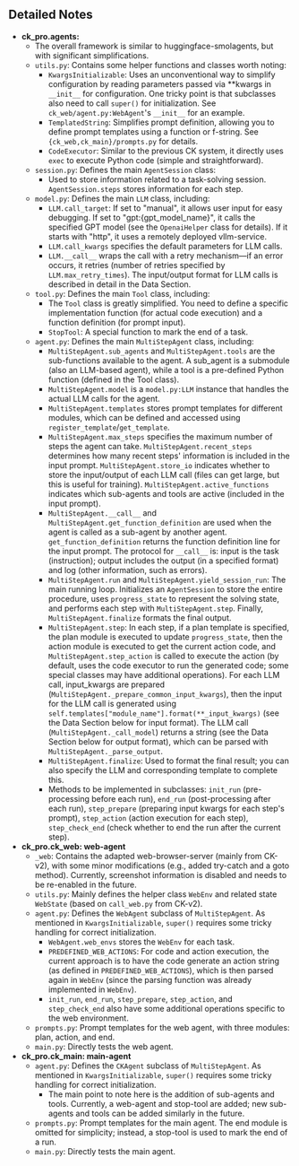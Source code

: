 ## Detailed Notes

- **ck_pro.agents:**
  - The overall framework is similar to huggingface-smolagents, but with significant simplifications.
  - `utils.py`: Contains some helper functions and classes worth noting:
    - `KwargsInitializable`: Uses an unconventional way to simplify configuration by reading parameters passed via **kwargs in `__init__` for configuration. One tricky point is that subclasses also need to call `super()` for initialization. See `ck_web/agent.py:WebAgent`'s `__init__` for an example.
    - `TemplatedString`: Simplifies prompt definition, allowing you to define prompt templates using a function or f-string. See `{ck_web,ck_main}/prompts.py` for details.
    - `CodeExecutor`: Similar to the previous CK system, it directly uses `exec` to execute Python code (simple and straightforward).
  - `session.py`: Defines the main `AgentSession` class:
    - Used to store information related to a task-solving session. `AgentSession.steps` stores information for each step.
  - `model.py`: Defines the main `LLM` class, including:
    - `LLM.call_target`: If set to "manual", it allows user input for easy debugging. If set to "gpt:{gpt_model_name}", it calls the specified GPT model (see the `OpenaiHelper` class for details). If it starts with "http", it uses a remotely deployed vllm-service.
    - `LLM.call_kwargs` specifies the default parameters for LLM calls.
    - `LLM.__call__` wraps the call with a retry mechanism—if an error occurs, it retries (number of retries specified by `LLM.max_retry_times`). The input/output format for LLM calls is described in detail in the Data Section.
  - `tool.py`: Defines the main `Tool` class, including:
    - The `Tool` class is greatly simplified. You need to define a specific implementation function (for actual code execution) and a function definition (for prompt input).
    - `StopTool`: A special function to mark the end of a task.
  - `agent.py`: Defines the main `MultiStepAgent` class, including:
    - `MultiStepAgent.sub_agents` and `MultiStepAgent.tools` are the sub-functions available to the agent. A sub_agent is a submodule (also an LLM-based agent), while a tool is a pre-defined Python function (defined in the Tool class).
    - `MultiStepAgent.model` is a `model.py:LLM` instance that handles the actual LLM calls for the agent.
    - `MultiStepAgent.templates` stores prompt templates for different modules, which can be defined and accessed using `register_template`/`get_template`.
    - `MultiStepAgent.max_steps` specifies the maximum number of steps the agent can take. `MultiStepAgent.recent_steps` determines how many recent steps' information is included in the input prompt. `MultiStepAgent.store_io` indicates whether to store the input/output of each LLM call (files can get large, but this is useful for training). `MultiStepAgent.active_functions` indicates which sub-agents and tools are active (included in the input prompt).
    - `MultiStepAgent.__call__` and `MultiStepAgent.get_function_definition` are used when the agent is called as a sub-agent by another agent. `get_function_definition` returns the function definition line for the input prompt. The protocol for `__call__` is: input is the task (instruction); output includes the output (in a specified format) and log (other information, such as errors).
    - `MultiStepAgent.run` and `MultiStepAgent.yield_session_run`: The main running loop. Initializes an `AgentSession` to store the entire procedure, uses `progress_state` to represent the solving state, and performs each step with `MultiStepAgent.step`. Finally, `MultiStepAgent.finalize` formats the final output.
    - `MultiStepAgent.step`: In each step, if a plan template is specified, the plan module is executed to update `progress_state`, then the action module is executed to get the current action code, and `MultiStepAgent.step_action` is called to execute the action (by default, uses the code executor to run the generated code; some special classes may have additional operations). For each LLM call, input_kwargs are prepared (`MultiStepAgent._prepare_common_input_kwargs`), then the input for the LLM call is generated using `self.templates["module_name"].format(**_input_kwargs)` (see the Data Section below for input format). The LLM call (`MultiStepAgent._call_model`) returns a string (see the Data Section below for output format), which can be parsed with `MultiStepAgent._parse_output`.
    - `MultiStepAgent.finalize`: Used to format the final result; you can also specify the LLM and corresponding template to complete this.
    - Methods to be implemented in subclasses: `init_run` (pre-processing before each run), `end_run` (post-processing after each run), `step_prepare` (preparing input kwargs for each step's prompt), `step_action` (action execution for each step), `step_check_end` (check whether to end the run after the current step).
- **ck_pro.ck_web: web-agent**
  - `_web`: Contains the adapted web-browser-server (mainly from CK-v2), with some minor modifications (e.g., added try-catch and a goto method). Currently, screenshot information is disabled and needs to be re-enabled in the future.
  - `utils.py`: Mainly defines the helper class `WebEnv` and related state `WebState` (based on `call_web.py` from CK-v2).
  - `agent.py`: Defines the `WebAgent` subclass of `MultiStepAgent`. As mentioned in `KwargsInitializable`, `super()` requires some tricky handling for correct initialization.
    - `WebAgent.web_envs` stores the `WebEnv` for each task.
    - `PREDEFINED_WEB_ACTIONS`: For code and action execution, the current approach is to have the code generate an action string (as defined in `PREDEFINED_WEB_ACTIONS`), which is then parsed again in `WebEnv` (since the parsing function was already implemented in `WebEnv`).
    - `init_run`, `end_run`, `step_prepare`, `step_action`, and `step_check_end` also have some additional operations specific to the web environment.
  - `prompts.py`: Prompt templates for the web agent, with three modules: plan, action, and end.
  - `main.py`: Directly tests the web agent.
- **ck_pro.ck_main: main-agent**
  - `agent.py`: Defines the `CKAgent` subclass of `MultiStepAgent`. As mentioned in `KwargsInitializable`, `super()` requires some tricky handling for correct initialization.
    - The main point to note here is the addition of sub-agents and tools. Currently, a web-agent and stop-tool are added; new sub-agents and tools can be added similarly in the future.
  - `prompts.py`: Prompt templates for the main agent. The end module is omitted for simplicity; instead, a stop-tool is used to mark the end of a run.
  - `main.py`: Directly tests the main agent.
